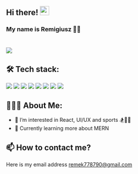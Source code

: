 ## Hi there! <img src="https://user-images.githubusercontent.com/42378118/110234147-e3259600-7f4e-11eb-95be-0c4047144dea.gif" width="25" height="25"/>
### My name is Remigiusz 👨‍🎨

# ![](https://tenor.com/view/code-coding-programming-computer-science-programming-language-gif-16596559.gif)

## 🛠️ Tech stack:
![][htmlLogo] ![][cssLogo] ![][sassLogo] ![][jsLogo] ![][webpackLogo] ![][reactLogo] ![][gitLogo] ![][firebaseLogo] 

## 👨🏻‍💻 About Me:
- 👀 I’m interested in React, UI/UX and sports 🏂🤸‍♂️
- 🌱 Currently learning more about MERN

## 📫 How to contact me?
Here is my email address remek778790@gmail.com 

[htmlLogo]: https://user-images.githubusercontent.com/87277024/169841647-d0f1cb41-57be-4aea-ad49-1b165cc47c5a.png 
[cssLogo]: https://user-images.githubusercontent.com/87277024/169842645-19c1478b-ff41-46fb-8729-160b9b12e5e6.png
[sassLogo]: https://user-images.githubusercontent.com/87277024/169842823-d7f21786-2957-42eb-82dd-c09cd940d8f9.png
[jsLogo]: https://user-images.githubusercontent.com/87277024/169842956-884fa0b0-5685-439d-96b2-01a7e365d4b5.png
[webpackLogo]: https://user-images.githubusercontent.com/87277024/169842992-8e7c8a85-acd9-4f7b-aa06-9ba6e74d52c0.png
[reactLogo]: https://user-images.githubusercontent.com/87277024/169843025-7159d125-ce3b-4307-918b-738a67dd1e96.png
[gitLogo]: https://user-images.githubusercontent.com/87277024/169843077-a9abd7e6-883c-43aa-b2ff-a32ea36adcee.png
[firebaseLogo]: https://user-images.githubusercontent.com/87277024/169843125-b39d67fd-2f98-4ce8-9f73-7c9961fbb9b7.png


